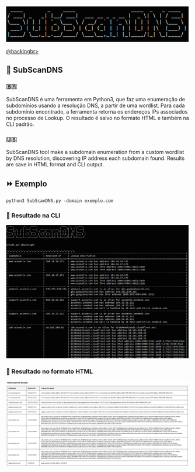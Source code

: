 <p align="left">
    <img width="500" src="SubScanDNS.png"><p></p>
    <a href="https://github.com/carineconstantino/hackingbr">@hackingbr></a>
</p>

## 👾 SubScanDNS
### 🇧🇷
SubScanDNS é uma ferramenta em Python3, que faz uma enumeração de subdomínios usando a resolução DNS, a partir de uma wordlist.
Para cada subdomínio encontrado, a ferramenta retorna os endereços IPs associados no processo de Lookup. 
O resultado é salvo no formato HTML e também na CLI padrão. 

### 🇺🇸
SubScanDNS tool make a subdomain enumeration from a custom wordlist by DNS resolution, discovering IP address each subdomain found.
Results are save in HTML format and CLI output. 

## ⏩ Exemplo
```
python3 SubScanDNS.py -domain exemplo.com
```
### 🎯 Resultado na CLI

<p align="left">
    <img width="500" src="subscandns-exemplo.png"><p></p>
</p>

### 🎯 Resultado no formato HTML

<p align="left">
    <img width="500" src="subscandns-html.png"><p></p>
</p>

#
